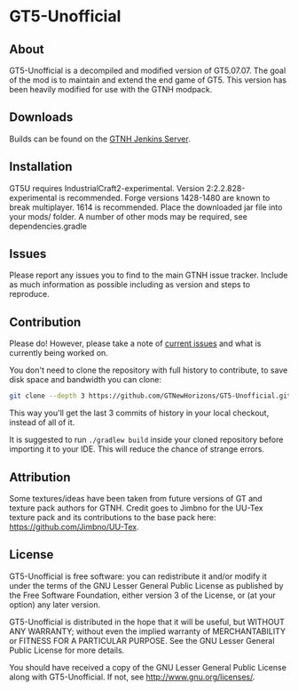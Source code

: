 GT5-Unofficial
===

## About

GT5-Unofficial is a decompiled and modified version of GT5.07.07. The goal of the mod is to maintain and extend the end
game of GT5. This version has been heavily modified for use with the GTNH modpack.

## Downloads

Builds can be found on the [GTNH Jenkins Server](http://jenkins.usrv.eu:8080/job/Gregtech-5-Unofficial/).

## Installation

GT5U requires IndustrialCraft2-experimental. Version 2:2.2.828-experimental is recommended.
Forge versions 1428-1480 are known to break multiplayer. 1614 is recommended.
Place the downloaded jar file into your mods/ folder. A number of other mods may be required, see dependencies.gradle

## Issues

Please report any issues you to find to the main GTNH issue tracker. Include as much information as possible including
as version and steps to reproduce.

## Contribution

Please do! However, please take a note of
[current issues](https://github.com/GTNewHorizons/GT-New-Horizons-Modpack/issues) and what is currently being worked on.

You don't need to clone the repository with full history to contribute, to save disk space and bandwidth you can clone:
```bash
git clone --depth 3 https://github.com/GTNewHorizons/GT5-Unofficial.git GT5-Unofficial
```
This way you'll get the last 3 commits of history in your local checkout, instead of all of it.

It is suggested to run `./gradlew build` inside your cloned repository before importing it to your IDE. This will reduce
the chance of strange errors.

## Attribution

Some textures/ideas have been taken from future versions of GT and texture pack authors for GTNH. Credit goes to Jimbno
for the UU-Tex texture pack and its contributions to the base pack here: https://github.com/Jimbno/UU-Tex.

## License

GT5-Unofficial is free software: you can redistribute it and/or modify it under the terms of the
GNU Lesser General Public License as published by the Free Software Foundation, either version 3
of the License, or (at your option) any later version.

GT5-Unofficial is distributed in the hope that it will be useful, but WITHOUT ANY WARRANTY;
without even the implied warranty of MERCHANTABILITY or FITNESS FOR A PARTICULAR PURPOSE.
See the GNU Lesser General Public License for more details.

You should have received a copy of the GNU Lesser General Public License along with GT5-Unofficial.
If not, see <http://www.gnu.org/licenses/>.

